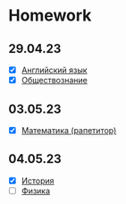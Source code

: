 # Homework

## 29.04.23
- [x] [Английский язык](29.04.23/English.md)
- [x] [Обществознание](29.04.23/Social-studies.md)

## 03.05.23
- [x] [Математика (рапетитор)](03.05.23/Math_rep.md)

## 04.05.23
- [x] [История](04.05.23/History.md)
- [ ] [Физика](04.05.23/Physics.md)
